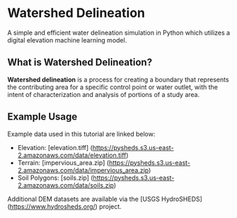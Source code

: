 # Watershed Delineation
A simple and efficient water delineation simulation in Python which utilizes a digital elevation machine learning model.

## What is Watershed Delineation?
**Watershed delineation** is a process for creating a boundary that represents the contributing area for a specific control point or water outlet, with the intent of characterization and analysis of portions of a study area.

## Example Usage
Example data used in this tutorial are linked below:

- Elevation: [elevation.tiff] (https://pysheds.s3.us-east-2.amazonaws.com/data/elevation.tiff)
- Terrain: [impervious_area.zip] (https://pysheds.s3.us-east-2.amazonaws.com/data/impervious_area.zip)
- Soil Polygons: [soils.zip] (https://pysheds.s3.us-east-2.amazonaws.com/data/soils.zip)

Additional DEM datasets are available via the [USGS HydroSHEDS] (https://www.hydrosheds.org/) project.
